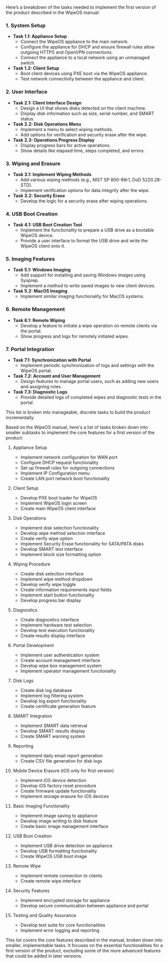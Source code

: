 Here’s a breakdown of the tasks needed to implement the first version of the product described in the WipeOS manual:

### 1. **System Setup**
   - **Task 1.1: Appliance Setup**
     - Connect the WipeOS appliance to the main network.
     - Configure the appliance for DHCP and ensure firewall rules allow outgoing HTTPS and OpenVPN connections.
     - Connect the appliance to a local network using an unmanaged switch.
   - **Task 1.2: Client Setup**
     - Boot client devices using PXE boot via the WipeOS appliance.
     - Test network connectivity between the appliance and client.

### 2. **User Interface**
   - **Task 2.1: Client Interface Design**
     - Design a UI that shows disks detected on the client machine.
     - Display disk information such as size, serial number, and SMART status.
   - **Task 2.2: Disk Operations Menu**
     - Implement a menu to select wiping methods.
     - Add options for verification and security erase after the wipe.
   - **Task 2.3: Operations Progress Display**
     - Display progress bars for active operations.
     - Show details like elapsed time, steps completed, and errors.

### 3. **Wiping and Erasure**
   - **Task 3.1: Implement Wiping Methods**
     - Add various wiping methods (e.g., NIST SP 800-88r1, DoD 5220.28-STD).
     - Implement verification options for data integrity after the wipe.
   - **Task 3.2: Security Erase**
     - Develop the logic for a security erase after wiping operations.

### 4. **USB Boot Creation**
   - **Task 4.1: USB Boot Creation Tool**
     - Implement the functionality to prepare a USB drive as a bootable WipeOS device.
     - Provide a user interface to format the USB drive and write the WipeOS client onto it.

### 5. **Imaging Features**
   - **Task 5.1: Windows Imaging**
     - Add support for installing and saving Windows images using Sysprep.
     - Implement a method to write saved images to new client devices.
   - **Task 5.2: MacOS Imaging**
     - Implement similar imaging functionality for MacOS systems.

### 6. **Remote Management**
   - **Task 6.1: Remote Wiping**
     - Develop a feature to initiate a wipe operation on remote clients via the portal.
     - Show progress and logs for remotely initiated wipes.

### 7. **Portal Integration**
   - **Task 7.1: Synchronization with Portal**
     - Implement periodic synchronization of logs and settings with the WipeOS portal.
   - **Task 7.2: Account and User Management**
     - Design features to manage portal users, such as adding new users and assigning roles.
   - **Task 7.3: Diagnostic Logs**
     - Provide detailed logs of completed wipes and diagnostic tests in the portal.

This list is broken into manageable, discrete tasks to build the product incrementally.

Based on the WipeOS manual, here's a list of tasks broken down into smaller subtasks to implement the core features for a first version of the product:

1. Appliance Setup
   - Implement network configuration for WAN port
   - Configure DHCP request functionality
   - Set up firewall rules for outgoing connections
   - Implement IP Configuration menu
   - Create LAN port network boot functionality

2. Client Setup
   - Develop PXE boot loader for WipeOS
   - Implement WipeOS login screen
   - Create main WipeOS client interface

3. Disk Operations
   - Implement disk selection functionality
   - Develop wipe method selection interface
   - Create verify wipe option
   - Implement Security Erase functionality for SATA/PATA disks
   - Develop SMART test interface
   - Implement block size formatting option

4. Wiping Procedure
   - Create disk selection interface
   - Implement wipe method dropdown
   - Develop verify wipe toggle
   - Create information requirements input fields
   - Implement start button functionality
   - Develop progress bar display

5. Diagnostics
   - Create diagnostics interface
   - Implement hardware test selection
   - Develop test execution functionality
   - Create results display interface

6. Portal Development
   - Implement user authentication system
   - Create account management interface
   - Develop wipe box management system
   - Implement operator management functionality

7. Disk Logs
   - Create disk log database
   - Implement log filtering system
   - Develop log export functionality
   - Create certificate generation feature

8. SMART Integration
   - Implement SMART data retrieval
   - Develop SMART results display
   - Create SMART warning system

9. Reporting
   - Implement daily email report generation
   - Create CSV file generation for disk logs

10. Mobile Device Erasure (iOS only for first version)
    - Implement iOS device detection
    - Develop iOS factory reset procedure
    - Create firmware update functionality
    - Implement storage erasure for iOS devices

11. Basic Imaging Functionality
    - Implement image saving to appliance
    - Develop image writing to disk feature
    - Create basic image management interface

12. USB Boot Creation
    - Implement USB drive detection on appliance
    - Develop USB formatting functionality
    - Create WipeOS USB boot image

13. Remote Wipe
    - Implement remote connection to clients
    - Create remote wipe interface

14. Security Features
    - Implement encrypted storage for appliance
    - Develop secure communication between appliance and portal

15. Testing and Quality Assurance
    - Develop test suite for core functionalities
    - Implement error logging and reporting

This list covers the core features described in the manual, broken down into smaller, implementable tasks. It focuses on the essential functionalities for a first version of the product, excluding some of the more advanced features that could be added in later versions.
